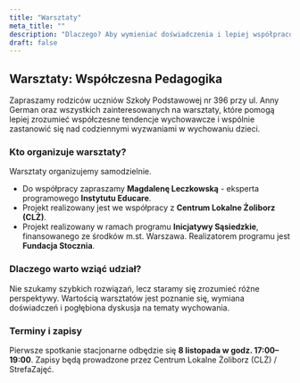 ```yaml
---
title: "Warsztaty"
meta_title: ""
description: "Dlaczego? Aby wymieniać doświadczenia i lepiej współpracować jako zespół."
draft: false
---
```


## Warsztaty: Współczesna Pedagogika 

Zapraszamy rodziców uczniów Szkoły Podstawowej nr 396 przy ul. Anny German oraz wszystkich zainteresowanych na warsztaty, które pomogą lepiej zrozumieć współczesne tendencje wychowawcze i wspólnie zastanowić się nad codziennymi wyzwaniami w wychowaniu dzieci.

### Kto organizuje warsztaty?
Warsztaty organizujemy samodzielnie.
* Do współpracy zapraszamy **Magdalenę Leczkowską** - eksperta programowego **Instytutu Educare**.   
* Projekt realizowany jest we współpracy z **Centrum Lokalne Żoliborz (CLŻ)**.
* Projekt realizowany w ramach programu **Inicjatywy Sąsiedzkie**, finansowanego ze środków m.st. Warszawa. Realizatorem programu jest **Fundacja Stocznia**.

### Dlaczego warto wziąć udział?
Nie szukamy szybkich rozwiązań, lecz staramy się zrozumieć różne perspektywy. Wartością warsztatów jest poznanie się, wymiana doświadczeń i pogłębiona dyskusja na tematy wychowania.

### Terminy i zapisy
Pierwsze spotkanie stacjonarne odbędzie się **8 listopada w godz. 17:00–19:00**. Zapisy będą prowadzone przez Centrum Lokalne Żoliborz (CLŻ) / StrefaZajęć.